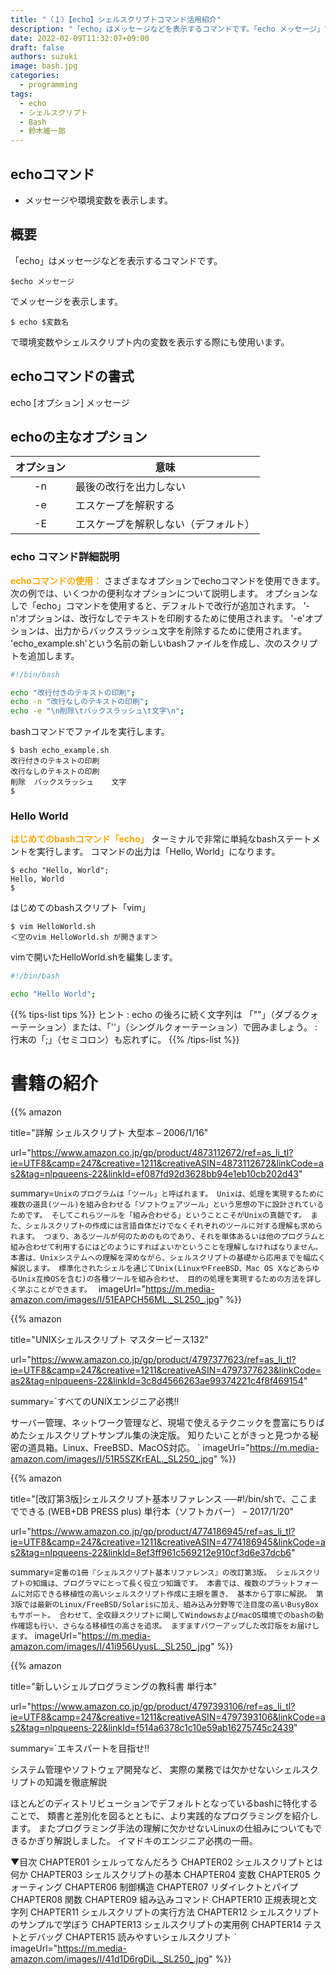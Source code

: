 ```yaml
---
title: "（１）【echo】シェルスクリプトコマンド活用紹介"
description: "「echo」はメッセージなどを表示するコマンドです。「echo メッセージ」でメッセージを表示します。「echo $変数名」で環境変数やシェル変数を表示する際にも使用います。"
date: 2022-02-09T11:32:07+09:00
draft: false
authors: suzuki
image: bash.jpg
categories:
  - programming
tags:
  - echo
  - シェルスクリプト
  - Bash
  - 鈴木維一郎
---
```


## echoコマンド
- メッセージや環境変数を表示します。

## 概要
「echo」はメッセージなどを表示するコマンドです。

```
$echo メッセージ
```

でメッセージを表示します。

```
$ echo $変数名
```

で環境変数やシェルスクリプト内の変数を表示する際にも使用います。


## echoコマンドの書式
  echo [オプション] メッセージ

## echoの主なオプション
|オプション	|意味                  |
|:---------:|----------------------|
|-n         |最後の改行を出力しない|
|-e         |エスケープを解釈する  |
|-E	        |エスケープを解釈しない（デフォルト）|  


### echo コマンド詳細説明
<font color=orange><b> echoコマンドの使用：</b></font>
さまざまなオプションでechoコマンドを使用できます。
次の例では、いくつかの便利なオプションについて説明します。
オプションなしで「echo」コマンドを使用すると、デフォルトで改行が追加されます。
'-n'オプションは、改行なしでテキストを印刷するために使用されます。
'-e'オプションは、出力からバックスラッシュ文字を削除するために使用されます。
'echo_example.sh'という名前の新しいbashファイルを作成し、次のスクリプトを追加します。

``` bash:echo_example.sh
#!/bin/bash

echo "改行付きのテキストの印刷";
echo -n "改行なしのテキストの印刷";
echo -e "\n削除\tバックスラッシュ\t文字\n";
```


bashコマンドでファイルを実行します。


```
$ bash echo_example.sh
改行付きのテキストの印刷
改行なしのテキストの印刷
削除	バックスラッシュ	文字
$
```



### Hello World
<font color=orange><b>はじめてのbashコマンド「echo」</b></font>
ターミナルで非常に単純なbashステートメントを実行します。 コマンドの出力は「Hello, World」になります。


```:はじめてのecho
$ echo "Hello, World";
Hello, World
$
```

 はじめてのbashスクリプト「vim」

```bash:はじめてのbashスクリプト
$ vim HelloWorld.sh
＜空のvim HelloWorld.sh が開きます＞
```

vimで開いたHelloWorld.shを編集します。

```bash:HelloWorld.sh
#!/bin/bash

echo "Hello World";
```

{{% tips-list tips %}}
ヒント
: echo の後ろに続く文字列は 「""」（ダブるクォーテーション）または、「''」（シングルクォーテーション）で囲みましょう。
: 行末の「;」（セミコロン）も忘れずに。
{{% /tips-list %}}


# 書籍の紹介

{{% amazon

title="詳解 シェルスクリプト 大型本 – 2006/1/16"

url="https://www.amazon.co.jp/gp/product/4873112672/ref=as_li_tl?ie=UTF8&camp=247&creative=1211&creativeASIN=4873112672&linkCode=as2&tag=nlpqueens-22&linkId=ef087fd92d3628bb94e1eb10cb202d43"

summary=`Unixのプログラムは「ツール」と呼ばれます。
Unixは、処理を実現するために複数の道具(ツール)を組み合わせる「ソフトウェアツール」という思想の下に設計されているためです。
そしてこれらツールを「組み合わせる」ということこそがUnixの真髄です。
また、シェルスクリプトの作成には言語自体だけでなくそれぞれのツールに対する理解も求められます。
つまり、あるツールが何のためのものであり、それを単体あるいは他のプログラムと組み合わせて利用するにはどのようにすればよいかということを理解しなければなりません。
本書は、Unixシステムへの理解を深めながら、シェルスクリプトの基礎から応用までを幅広く解説します。
標準化されたシェルを通じてUnix(LinuxやFreeBSD、Mac OS XなどあらゆるUnix互換OSを含む)の各種ツールを組み合わせ、
目的の処理を実現するための方法を詳しく学ぶことができます。
`
imageUrl="https://m.media-amazon.com/images/I/51EAPCH56ML._SL250_.jpg"
%}}

{{% amazon

title="UNIXシェルスクリプト マスターピース132"

url="https://www.amazon.co.jp/gp/product/4797377623/ref=as_li_tl?ie=UTF8&camp=247&creative=1211&creativeASIN=4797377623&linkCode=as2&tag=nlpqueens-22&linkId=3c8d4566263ae99374221c4f8f469154"

summary=`すべてのUNIXエンジニア必携!!

サーバー管理、ネットワーク管理など、現場で使えるテクニックを豊富にちりばめたシェルスクリプトサンプル集の決定版。
知りたいことがきっと見つかる秘密の道具箱。Linux、FreeBSD、MacOS対応。
`
imageUrl="https://m.media-amazon.com/images/I/51R5SZKrEAL._SL250_.jpg"
%}}


{{% amazon

title="[改訂第3版]シェルスクリプト基本リファレンス ──#!/bin/shで、ここまでできる (WEB+DB PRESS plus) 単行本（ソフトカバー） – 2017/1/20"

url="https://www.amazon.co.jp/gp/product/4774186945/ref=as_li_tl?ie=UTF8&camp=247&creative=1211&creativeASIN=4774186945&linkCode=as2&tag=nlpqueens-22&linkId=8ef3ff961c569212e910cf3d6e37dcb6"

summary=`定番の1冊『シェルスクリプト基本リファレンス』の改訂第3版。
シェルスクリプトの知識は、プログラマにとって長く役立つ知識です。
本書では、複数のプラットフォームに対応できる移植性の高いシェルスクリプト作成に主眼を置き、
基本から丁寧に解説。
第3版では最新のLinux/FreeBSD/Solarisに加え、組み込み分野等で注目度の高いBusyBoxもサポート。
合わせて、全収録スクリプトに関してWindowsおよびmacOS環境でのbashの動作確認も行い、さらなる移植性の高さを追求。
ますますパワーアップした改訂版をお届けします。`
imageUrl="https://m.media-amazon.com/images/I/41i956UyusL._SL250_.jpg"
%}}

{{% amazon

title="新しいシェルプログラミングの教科書 単行本"

url="https://www.amazon.co.jp/gp/product/4797393106/ref=as_li_tl?ie=UTF8&camp=247&creative=1211&creativeASIN=4797393106&linkCode=as2&tag=nlpqueens-22&linkId=f514a6378c1c10e59ab16275745c2439"

summary=`エキスパートを目指せ!!

システム管理やソフトウェア開発など、
実際の業務では欠かせないシェルスクリプトの知識を徹底解説

ほとんどのディストリビューションでデフォルトとなっているbashに特化することで、
類書と差別化を図るとともに、より実践的なプログラミングを紹介します。
またプログラミング手法の理解に欠かせないLinuxの仕組みについてもできるかぎり解説しました。
イマドキのエンジニア必携の一冊。

▼目次
CHAPTER01 シェルってなんだろう
CHAPTER02 シェルスクリプトとは何か
CHAPTER03 シェルスクリプトの基本
CHAPTER04 変数
CHAPTER05 クォーティング
CHAPTER06 制御構造
CHAPTER07 リダイレクトとパイプ
CHAPTER08 関数
CHAPTER09 組み込みコマンド
CHAPTER10 正規表現と文字列
CHAPTER11 シェルスクリプトの実行方法
CHAPTER12 シェルスクリプトのサンプルで学ぼう
CHAPTER13 シェルスクリプトの実用例
CHAPTER14 テストとデバッグ
CHAPTER15 読みやすいシェルスクリプト
`
imageUrl="https://m.media-amazon.com/images/I/41d1D6rgDiL._SL250_.jpg"
%}}


